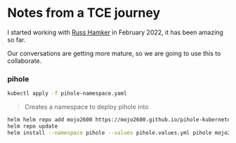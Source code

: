 # Notes from a TCE journey

I started working with [Russ Hamker](https://github.com/butch7903) in February 2022, it has been amazing so far.

Our conversations are getting more mature, so we are going to use this to collaborate.

### pihole

```bash
kubectl apply -f pihole-namespace.yaml
```
> Creates a namespace to deploy pihole into

```bash
helm helm repo add mojo2600 https://mojo2600.github.io/pihole-kubernetes/
helm repo update
helm install --namespace pihole --values pihole.values.yml pihole mojo2600/pihole
```